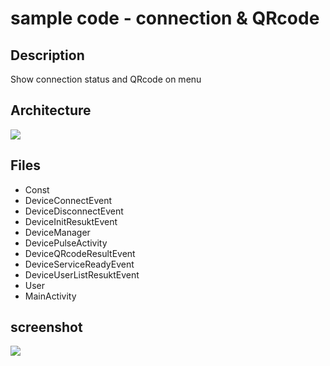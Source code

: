 # sample code - connection & QRcode
## Description
Show connection status and QRcode on menu 

## Architecture
<!--sequence
Note right of DevicePulseActivity: show QRcode
DeviceManager->DevicePulseActivity:control status
Note right of DeviceManager:set online icon
DeviceManager->Server:connect
Note right of DeviceManager:set offline icon
DeviceManager-Server:disconnect-->
![](https://i.imgur.com/qGJ6BAX.png)

## Files
* Const
* DeviceConnectEvent
* DeviceDisconnectEvent
* DeviceInitResuktEvent
* DeviceManager
* DevicePulseActivity
* DeviceQRcodeResultEvent
* DeviceServiceReadyEvent
* DeviceUserListResuktEvent
* User
* MainActivity

## screenshot
![](https://i.imgur.com/4ozVe1e.png)


